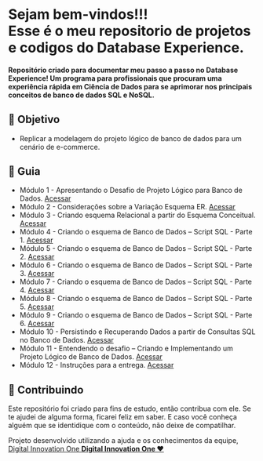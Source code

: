 
<h1> Sejam bem-vindos!!! </br>
 Esse é o meu repositorio de projetos e codigos do Database Experience. </h1>

<h4> Repositório criado para documentar meu passo a passo no Database Experience! Um programa para profissionais que procuram uma experiência rápida em Ciência de Dados para se aprimorar nos principais conceitos de banco de dados SQL e NoSQL. </h4>


<h2 dir="auto"> 🎯 Objetivo </h2>
<ul dir="auto">
 <li> Replicar a modelagem do projeto lógico de banco de dados para um cenário de e-commerce. </li>


</ul>

<h2 dir="auto"> 🚦 Guia </h2>
<ul dir="auto">
 <li> Módulo 1 - Apresentando o Desafio de Projeto Lógico para Banco de Dados. <a href="https://"> Acessar </a></li>
 <li> Módulo 2 - Considerações sobre a Variação Esquema ER. <a href="https://"> Acessar </a></li>
 <li> Módulo 3 - Criando esquema Relacional a partir do Esquema Conceitual. <a href="https://"> Acessar </a></li>
 <li> Módulo 4 - Criando o esquema de Banco de Dados – Script SQL - Parte 1. <a href="https://"> Acessar </a></li>
 <li> Módulo 5 - Criando o esquema de Banco de Dados – Script SQL - Parte 2. <a href="https://"> Acessar </a></li>
 <li> Módulo 6 - Criando o esquema de Banco de Dados – Script SQL - Parte 3. <a href="https://"> Acessar </a></li>
 <li> Módulo 7 - Criando o esquema de Banco de Dados – Script SQL - Parte 4. <a href="https://"> Acessar </a></li>
 <li> Módulo 8 - Criando o esquema de Banco de Dados – Script SQL - Parte 5. <a href="https://"> Acessar </a></li>
 <li> Módulo 9 - Criando o esquema de Banco de Dados – Script SQL - Parte 6. <a href="https://"> Acessar </a></li>
 <li> Módulo 10 - Persistindo e Recuperando Dados a partir de Consultas SQL no Banco de Dados. <a href="https://"> Acessar </a></li>
 <li> Módulo 11 - Entendendo o desafio – Criando e Implementando um Projeto Lógico de Banco de Dados. <a href="https://"> Acessar </a></li>
 <li> Módulo 12 - Instruções para a entrega. <a href="https://"> Acessar </a></li>

</ul>


<h2 dir="auto"> 🤝 Contribuindo </h2>
<p dir="auto">
 Este repositório foi criado para fins de estudo, então contribua com ele. Se te ajudei de alguma forma, ficarei feliz em
saber. E caso você conheça alguém que se identidique com o conteúdo, não deixe de compatilhar.
</p>

<p dir="auto"> 
 Projeto desenvolvido utilizando a ajuda e os conhecimentos da equipe, 
 <a href=" https://www.dio.me/ "> Digital Innovation One <a href=" https://www.dio.me/"> 
 <strong>  Digital Innovation One ❤️ </strong> </a>
</p>
